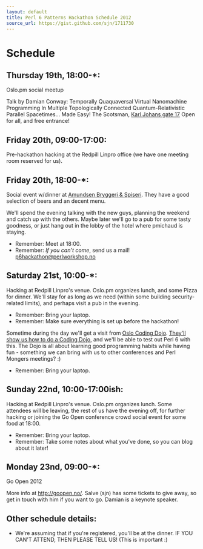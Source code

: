 ```yaml
---
layout: default
title: Perl 6 Patterns Hackathon Schedule 2012
source_url: https://gist.github.com/sjn/1711730
---
```


# Schedule

## Thursday 19th, 18:00-*:

Oslo.pm social meetup

Talk by Damian Conway: Temporally Quaquaversal Virtual Nanomachine Programming In Multiple Topologically Connected Quantum-Relativistic Parallel Spacetimes… Made Easy!
The Scotsman, [Karl Johans gate 17](http://scotsman.no/kontakt.php)
Open for all, and free entrance!

## Friday 20th, 09:00-17:00:

Pre-hackathon hacking at the Redpill Linpro office (we have one meeting room reserved for us).

## Friday 20th, 18:00-*:

Social event w/dinner at [Amundsen Bryggeri & Spiseri](http://amundsenbryggeri.no/). They have a good selection of beers and an decent menu.

We'll spend the evening talking with the new guys, planning the weekend and catch up with the others. Maybe later we'll go to a pub for some tasty goodness, or just hang out in the lobby of the hotel where pmichaud is staying.

* Remember: Meet at 18:00.
* Remember: *If you can't come*, send us a mail! p6hackathon@perlworkshop.no

## Saturday 21st, 10:00-*:

Hacking at Redpill Linpro's venue. Oslo.pm organizes lunch, and some Pizza for dinner. We'll stay for as long as we need (within some building security-related limits), and perhaps visit a pub in the evening.

* Remember: Bring your laptop.
* Remember: Make sure everything is set up before the hackathon!

Sometime during the day we'll get a visit from [Oslo Coding Dojo](http://www.meetup.com/OsloCodingDojo/). [They'll show us how to do a Coding Dojo](http://code.foo.no/2012/04/18/coding-dojos), and we'll be able to test out Perl 6 with this. The Dojo is all about learning good programming habits while having fun - something we can bring with us to other conferences and Perl Mongers meetings? :)

* Remember: Bring your laptop.

## Sunday 22nd, 10:00-17:00ish:

Hacking at Redpill Linpro's venue. Oslo.pm organizes lunch. Some attendees will be leaving, the rest of us have the evening off, for further hacking or joining the Go Open conference crowd social event for some food at 18:00.

* Remember: Bring your laptop.
* Remember: Take some notes about what you've done, so you can blog about it later!

## Monday 23nd, 09:00-*:

Go Open 2012

More info at http://goopen.no/. Salve (sjn) has some tickets to give away, so get in touch with him if you want to go. Damian is a keynote speaker.

## Other schedule details:

* We're assuming that if you're registered, you'll be at the dinner. IF YOU CAN'T ATTEND, THEN PLEASE TELL US! (This is important :)


